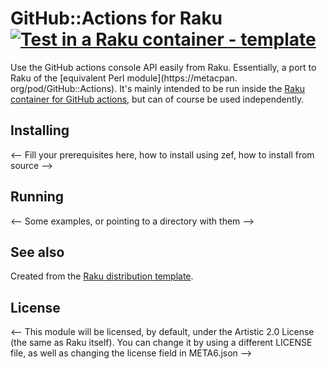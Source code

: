 # GitHub::Actions for Raku [![Test in a Raku container - template](https://github.com/JJ/raku-github-actions/actions/workflows/test.yaml/badge.svg)](https://github.com/JJ/raku-github-actions/actions/workflows/test.yaml)

Use the GitHub actions console API easily from Raku. Essentially, a port to 
Raku of the [equivalent Perl module](https://metacpan.
org/pod/GitHub::Actions). It's mainly intended to be run inside the [Raku 
container for GitHub actions](https://github.com/JJ/alpine-raku), but can of 
course be used independently.

## Installing


<-- Fill your prerequisites here, how to install using zef, how to
install from source -->

## Running

<-- Some examples, or pointing to a directory with them -->

## See also

Created from the 
[Raku distribution template](https://github.com/JJ/raku-dist-template).

## License
<-- 
This module will be licensed, by default, under the Artistic 2.0 License (the same as Raku itself). You can change it by using a different LICENSE file, as well as changing the license field in META6.json -->
